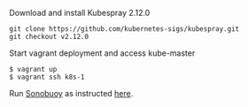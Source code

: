 Download and install Kubespray 2.12.0
```shell
git clone https://github.com/kubernetes-sigs/kubespray.git
git checkout v2.12.0
```

Start vagrant deployment and access kube-master
```shell
$ vagrant up
$ vagrant ssh k8s-1
```

Run [Sonobuoy](https://github.com/heptio/sonobuoy) as instructed [here](https://github.com/cncf/k8s-conformance/blob/master/instructions.md).
